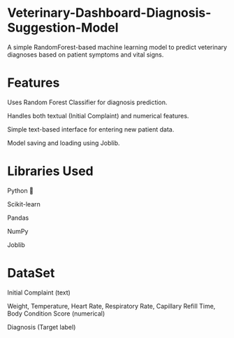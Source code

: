 # Veterinary-Dashboard-Diagnosis-Suggestion-Model
A simple RandomForest-based machine learning model to predict veterinary diagnoses based on patient symptoms and vital signs. 

# Features
Uses Random Forest Classifier for diagnosis prediction.

Handles both textual (Initial Complaint) and numerical features.

Simple text-based interface for entering new patient data.

Model saving and loading using Joblib.


# Libraries Used
Python 🐍

Scikit-learn

Pandas

NumPy

Joblib


# DataSet
Initial Complaint (text)

Weight, Temperature, Heart Rate, Respiratory Rate, Capillary Refill Time, Body Condition Score (numerical)

Diagnosis (Target label)

